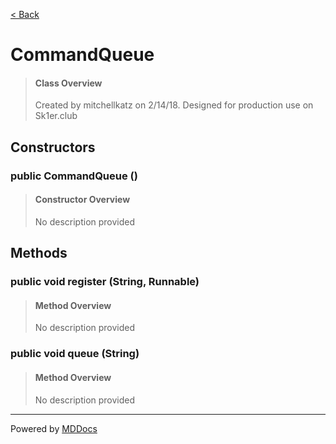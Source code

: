 [< Back](..)
# CommandQueue #
>#### Class Overview ####
>Created by mitchellkatz on 2/14/18. Designed for production use on Sk1er.club
## Constructors ##
### public CommandQueue () ###
>#### Constructor Overview ####
>No description provided
>
## Methods ##
### public void register (String, Runnable) ###
>#### Method Overview ####
>No description provided
>
### public void queue (String) ###
>#### Method Overview ####
>No description provided
>

---
Powered by [MDDocs](https://github.com/VRCube/MDDocs)